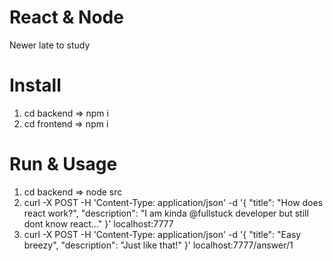 # React & Node
Newer late to study

# Install
1) cd backend => npm i
2) cd frontend => npm i

# Run & Usage
1) cd backend => node src
2) curl -X POST -H 'Content-Type: application/json' -d '{
     "title": "How does react work?",
     "description": "I am kinda @fullstuck developer but still dont know react..."
   }' localhost:7777
3) curl -X POST -H 'Content-Type: application/json' -d '{
        "title": "Easy breezy",
        "description": "Just like that!"
      }' localhost:7777/answer/1
